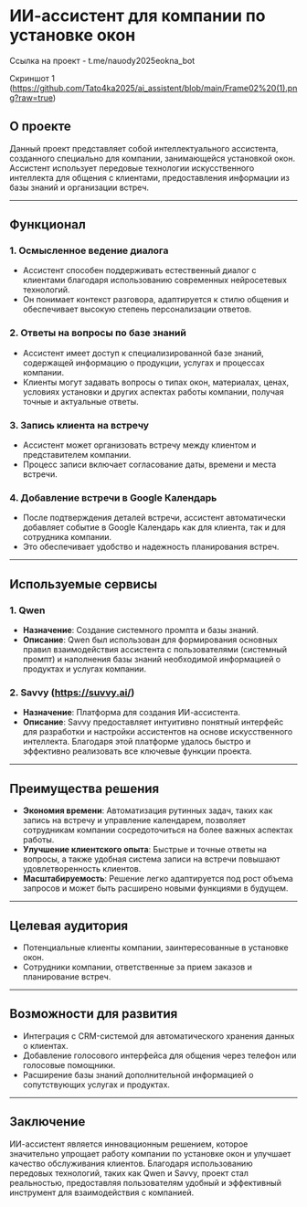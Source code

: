 # ИИ-ассистент для компании по установке окон

Ссылка на проект - t.me/nauody2025eokna_bot

Скриншот 1 (https://github.com/Tato4ka2025/ai_assistent/blob/main/Frame02%20(1).png?raw=true)
## О проекте

Данный проект представляет собой интеллектуального ассистента, созданного специально для компании, занимающейся установкой окон. Ассистент использует передовые технологии искусственного интеллекта для общения с клиентами, предоставления информации из базы знаний и организации встреч.

---

## Функционал

### 1. **Осмысленное ведение диалога**
   - Ассистент способен поддерживать естественный диалог с клиентами благодаря использованию современных нейросетевых технологий.
   - Он понимает контекст разговора, адаптируется к стилю общения и обеспечивает высокую степень персонализации ответов.

### 2. **Ответы на вопросы по базе знаний**
   - Ассистент имеет доступ к специализированной базе знаний, содержащей информацию о продукции, услугах и процессах компании.
   - Клиенты могут задавать вопросы о типах окон, материалах, ценах, условиях установки и других аспектах работы компании, получая точные и актуальные ответы.

### 3. **Запись клиента на встречу**
   - Ассистент может организовать встречу между клиентом и представителем компании.
   - Процесс записи включает согласование даты, времени и места встречи.

### 4. **Добавление встречи в Google Календарь**
   - После подтверждения деталей встречи, ассистент автоматически добавляет событие в Google Календарь как для клиента, так и для сотрудника компании.
   - Это обеспечивает удобство и надежность планирования встреч.

---

## Используемые сервисы

### 1. **Qwen**
   - **Назначение**: Создание системного промпта и базы знаний.
   - **Описание**: Qwen был использован для формирования основных правил взаимодействия ассистента с пользователями (системный промпт) и наполнения базы знаний необходимой информацией о продуктах и услугах компании.

### 2. **Savvy (https://suvvy.ai/)**
   - **Назначение**: Платформа для создания ИИ-ассистента.
   - **Описание**: Savvy предоставляет интуитивно понятный интерфейс для разработки и настройки ассистентов на основе искусственного интеллекта. Благодаря этой платформе удалось быстро и эффективно реализовать все ключевые функции проекта.

---

## Преимущества решения

- **Экономия времени**: Автоматизация рутинных задач, таких как запись на встречу и управление календарем, позволяет сотрудникам компании сосредоточиться на более важных аспектах работы.
- **Улучшение клиентского опыта**: Быстрые и точные ответы на вопросы, а также удобная система записи на встречи повышают удовлетворенность клиентов.
- **Масштабируемость**: Решение легко адаптируется под рост объема запросов и может быть расширено новыми функциями в будущем.

---

## Целевая аудитория

- Потенциальные клиенты компании, заинтересованные в установке окон.
- Сотрудники компании, ответственные за прием заказов и планирование встреч.

---

## Возможности для развития

- Интеграция с CRM-системой для автоматического хранения данных о клиентах.
- Добавление голосового интерфейса для общения через телефон или голосовые помощники.
- Расширение базы знаний дополнительной информацией о сопутствующих услугах и продуктах.

---

## Заключение

ИИ-ассистент является инновационным решением, которое значительно упрощает работу компании по установке окон и улучшает качество обслуживания клиентов. Благодаря использованию передовых технологий, таких как Qwen и Savvy, проект стал реальностью, предоставляя пользователям удобный и эффективный инструмент для взаимодействия с компанией.
